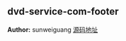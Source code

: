 ## dvd-service-com-footer
**Author:** sunweiguang [源码地址](http://gitlab.rd.vyohui.com/FE-Service/dvd-service-com-footer.git)

